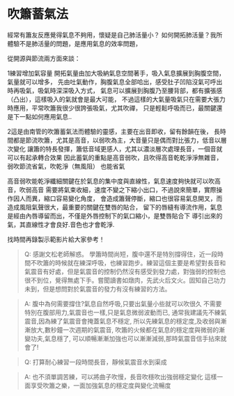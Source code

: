# 吹簫蓄氣法

經常有簫友反應覺得氣息不夠用，懷疑是自己肺活量小？
如何開拓肺活量？我所體驗不是肺活量的問題，是應用氣息的效率問題，

從開源與節流兩方面來談：

1練習增加氣容量
開拓氣量由加大吸納氣息空間著手，吸入氣息擴展到胸腹空間，氣量就可以增多，
先由吐氣動作，胸腹氣息全部哈出，感受肚子凹陷沒氣可呼出時再吸氣，吸氣時深深吸入方式，
氣息可以擴展到胸腹乃至腰背部，都有擴張感（凸出），這樣吸入的氣就會是最大可能，
不過這樣的大氣量吸氣只在需要大張力時應用，平常吹簫我很少很誇張吸氣，尤其吹禪，
只是輕鬆呼吸而已，最關鍵還是下一點如何應用氣息..

2這是由南管的吹簫蓄氣法而體驗的靈感，主要在出音即收，留有餘韻在後，
長時間都是節流吹簫，尤其是高音，以弱吹為主，大音量只是偶而對比張力，低音以層次變化
讓簫的特長發揮，簫低音域更感人，尤其以濃淡層次處理長音，一個音就可以有起承轉合效果
因此蓄氣的重點是高音弱吹，且吹得高音乾乾淨淨無雜音，弱吹節流省氣，吹乾淨（無風阻）
也能省氣

高音弱吹能乾淨纖細關鍵在於氣息的集中度與直線性，氣息速度夠快就可以吹高音，吹弱高音
需要將氣束收細，速度不變之下縮小出口，不過說來簡單，實際操作因人而異，縮口容易變化角度，
會造成簫聲停斷，縮口也很容易氣息開叉，而造成風阻氣聲很大，最重要的關鍵在雙唇的貼合，
留下的唇縫有導流作用，氣息是經由內唇導留而出，不僅是外唇控制下的氣口縮小，是雙唇貼合下
導引出來的氣，其直線性才會良好.音色也才會乾淨.

找時間再錄製示範影片給大家參考！

> Q: 感謝文松老師解惑。
> 學簫時間尚短，腹中還不是特別撐得住，近一段時間不吹簫的時候就在練深呼吸，也練習跑步。練習這個主要是希望對長音和氣震音有好處，但是氣震音的控制仍然沒有感受到發力處，對強弱的控制也很不到位，覺得無處下手。嘗聞讀書如燉肉，先武火后文火。固知自己功力未到，但是想問對於氣震音的發力有沒有練習的方法。

> A: 腹中為何需要撐住?氣息自然呼吸,只要出氣量小些就可以吹很久
不需要特別在腹部用力,氣震音也一樣,只是氣息微弱波動而已,
通常我建議先不練氣震音,因為練了氣震音會掩蓋氣息不穩定,
所以先練氣息的穩定度,及收弱與漸漸放大,數秒鐘一次週期的氣震音,
吹簫的火候都在氣息的穩定度與微弱的漸變功夫,氣息穩了,
可以順暢漸漸加強也可以漸漸減弱,那時氣震音信手拈來就會了!

> Q: 打算耐心練習一段時間長音，靜候氣震音水到渠成

> A: 也不須單調苦練，可以將曲子吹慢，長音吹穩吹出強弱穩定變化
這樣一面享受吹簫之樂，一面加強氣息的穩定度與變化流暢度
